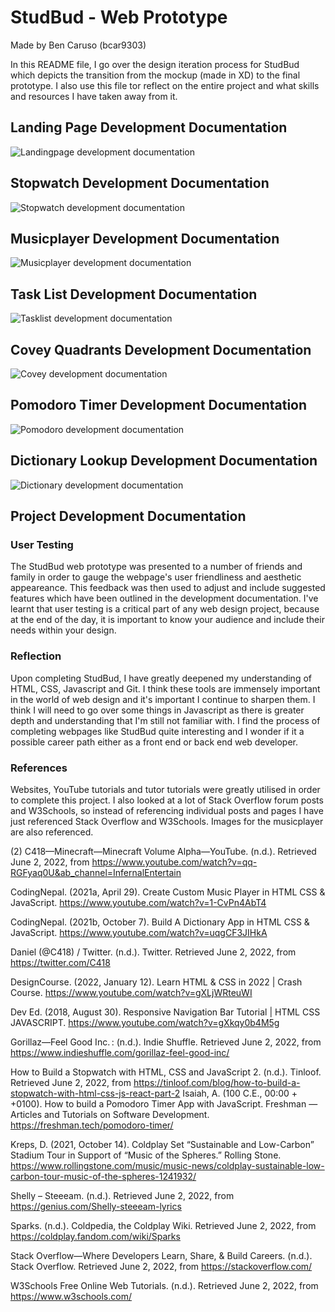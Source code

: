# StudBud - Web Prototype
Made by Ben Caruso (bcar9303)

In this README file, I go over the design iteration process for StudBud which depicts the transition from the mockup (made in XD) to the final prototype. I also use this file tor reflect on the entire project and what skills and resources I have taken away from it.

## Landing Page Development Documentation
![Landingpage development documentation](https://user-images.githubusercontent.com/102772660/171581600-ef77b437-4776-4d8d-96d6-f810009dacdf.png)


## Stopwatch Development Documentation
![Stopwatch development documentation](https://user-images.githubusercontent.com/102772660/171581654-233b7588-bdfe-4352-9d69-dafb97cac4f9.png)

## Musicplayer Development Documentation
![Musicplayer development documentation](https://user-images.githubusercontent.com/102772660/171581694-95ba145d-7edb-4dd1-9fbd-70e5d58c0a4d.png)


## Task List Development Documentation
![Tasklist development documentation](https://user-images.githubusercontent.com/102772660/171581916-ff86d537-d72f-42f4-bf52-8a0231695aab.png)

## Covey Quadrants Development Documentation
![Covey development documentation](https://user-images.githubusercontent.com/102772660/171582166-4e2a0f55-952c-4c60-9ed2-40d436ab6627.png)


## Pomodoro Timer Development Documentation
![Pomodoro development documentation](https://user-images.githubusercontent.com/102772660/171580919-9b675815-6b78-4627-943a-61350235d1df.png)


## Dictionary Lookup Development Documentation
![Dictionary development documentation](https://user-images.githubusercontent.com/102772660/171581620-af46db16-0329-4de1-991f-aea1c9b52e0b.png)


## Project Development Documentation

### User Testing

The StudBud web prototype was presented to a number of friends and family in order to gauge the webpage's user friendliness and  aesthetic appeareance. This feedback was then used to adjust and include suggested features which have been outlined in the development documentation. I've learnt that user testing is a critical part of any web design project, because at the end of the day, it is important to know your audience and include their needs within your design.

### Reflection

Upon completing StudBud, I have greatly deepened my understanding of HTML, CSS, Javascript and Git. I think these tools are immensely important in the world of web design and it's important I continue to sharpen them. I think I will need to go over some things in Javascript as there is greater depth and understanding that I'm still not familiar with. I find the process of completing webpages like StudBud quite interesting and I wonder if it a possible career path either as a front end or back end web developer.

### References

Websites, YouTube tutorials and tutor tutorials were greatly utilised in order to complete this project. I also looked at a lot of Stack Overflow forum posts and W3Schools, so instead of referencing individual posts and pages I have just referenced Stack Overflow and W3Schools. Images for the musicplayer are also referenced.

(2) C418—Minecraft—Minecraft Volume Alpha—YouTube. (n.d.). Retrieved June 2, 2022, from https://www.youtube.com/watch?v=qq-RGFyaq0U&ab_channel=InfernalEntertain

CodingNepal. (2021a, April 29). Create Custom Music Player in HTML CSS & JavaScript. https://www.youtube.com/watch?v=1-CvPn4AbT4

CodingNepal. (2021b, October 7). Build A Dictionary App in HTML CSS & JavaScript. https://www.youtube.com/watch?v=uqgCF3JIHkA

Daniel (@C418) / Twitter. (n.d.). Twitter. Retrieved June 2, 2022, from https://twitter.com/C418

DesignCourse. (2022, January 12). Learn HTML & CSS in 2022 | Crash Course. https://www.youtube.com/watch?v=gXLjWRteuWI

Dev Ed. (2018, August 30). Responsive Navigation Bar Tutorial | HTML CSS JAVASCRIPT. https://www.youtube.com/watch?v=gXkqy0b4M5g

Gorillaz—Feel Good Inc. : (n.d.). Indie Shuffle. Retrieved June 2, 2022, from https://www.indieshuffle.com/gorillaz-feel-good-inc/

How to Build a Stopwatch with HTML, CSS and JavaScript 2. (n.d.). Tinloof. Retrieved June 2, 2022, from https://tinloof.com/blog/how-to-build-a-stopwatch-with-html-css-js-react-part-2
Isaiah, A. (100 C.E., 00:00 +  +0100). How to build a Pomodoro Timer App with JavaScript. Freshman — Articles and Tutorials on Software Development. https://freshman.tech/pomodoro-timer/

Kreps, D. (2021, October 14). Coldplay Set “Sustainable and Low-Carbon” Stadium Tour in Support of “Music of the Spheres.” Rolling Stone. https://www.rollingstone.com/music/music-news/coldplay-sustainable-low-carbon-tour-music-of-the-spheres-1241932/

Shelly – Steeeam. (n.d.). Retrieved June 2, 2022, from https://genius.com/Shelly-steeeam-lyrics

Sparks. (n.d.). Coldpedia, the Coldplay Wiki. Retrieved June 2, 2022, from https://coldplay.fandom.com/wiki/Sparks

Stack Overflow—Where Developers Learn, Share, & Build Careers. (n.d.). Stack Overflow. Retrieved June 2, 2022, from https://stackoverflow.com/

W3Schools Free Online Web Tutorials. (n.d.). Retrieved June 2, 2022, from https://www.w3schools.com/

